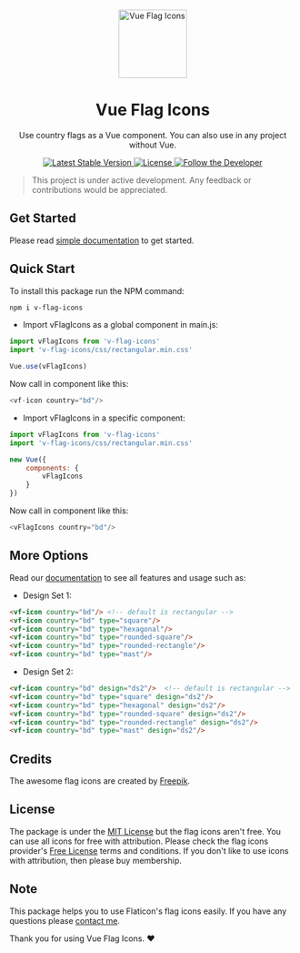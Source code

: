 <p align="center">
  <br>
  <a href="https://vficons.netlify.app">
    <img alt="Vue Flag Icons" src="https://user-images.githubusercontent.com/13184472/70064547-ef1bfd00-1613-11ea-81a4-c40498b993b5.png" width="120"/>
  </a>
</p>
<h1 align="center">Vue Flag Icons</h1>
<p align="center">
Use country flags as a Vue component. You can also use in any project without Vue.
</p>

<p align="center">
  <a title="Latest Stable Version" href="https://www.npmjs.com/package/v-flag-icons">
    <img alt="Latest Stable Version" src="https://img.shields.io/npm/v/v-flag-icons">
  </a>
  <a title="License" href="LICENSE">
    <img alt="License" src="https://img.shields.io/npm/l/v-flag-icons">
  </a>
  <a title="Follow the Developer" href="https://twitter.com/obyydul">
    <img alt="Follow the Developer" src="https://img.shields.io/twitter/follow/obyydul?label=Follow&style=social">
  </a>
  <br>
</p>

> This project is under active development. Any feedback or contributions would be appreciated.

## Get Started
Please read [simple documentation](https://vficons.netlify.app) to get started.

## Quick Start
To install this package run the NPM command:

```bash
npm i v-flag-icons
```
* Import vFlagIcons as a global component in main.js:

```javascript
import vFlagIcons from 'v-flag-icons'
import 'v-flag-icons/css/rectangular.min.css'

Vue.use(vFlagIcons)
```

Now call in component like this:
```javascript
<vf-icon country="bd"/>
```

* Import vFlagIcons in a specific component:

```javascript
import vFlagIcons from 'v-flag-icons'
import 'v-flag-icons/css/rectangular.min.css'

new Vue({
    components: {
        vFlagIcons
    }
})
```

Now call in component like this:
```javascript
<vFlagIcons country="bd"/>
```

## More Options
Read our [documentation](https://vficons.obydul.me) to see all features and usage such as:

* Design Set 1:

```html
<vf-icon country="bd"/> <!-- default is rectangular -->
<vf-icon country="bd" type="square"/>
<vf-icon country="bd" type="hexagonal"/>
<vf-icon country="bd" type="rounded-square"/>
<vf-icon country="bd" type="rounded-rectangle"/>
<vf-icon country="bd" type="mast"/>
```
* Design Set 2:

```html
<vf-icon country="bd" design="ds2"/>  <!-- default is rectangular -->
<vf-icon country="bd" type="square" design="ds2"/>
<vf-icon country="bd" type="hexagonal" design="ds2"/>
<vf-icon country="bd" type="rounded-square" design="ds2"/>
<vf-icon country="bd" type="rounded-rectangle" design="ds2"/>
<vf-icon country="bd" type="mast" design="ds2"/>
```

## Credits
The awesome flag icons are created by [Freepik](https://www.flaticon.com/authors/freepik).

## License
The package is under the [MIT License](https://github.com/mdobydullah/v-flag-icons/blob/master/LICENSE) but the flag icons aren't free.  You can use all icons for free with attribution. Please check the flag icons provider's [Free License](https://profile.flaticon.com/license/free) terms and conditions. If you don't like to use icons with attribution, then please buy membership.

## Note

This package helps you to use Flaticon's flag icons easily. If you have any questions please [contact me](https://obydul.me/contact).

Thank you for using Vue Flag Icons. :heart:
